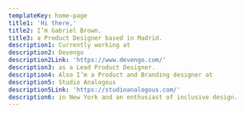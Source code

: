 ```yaml
---
templateKey: home-page
title1: 'Hi there,'
title2: I’m Gabriel Brown.
title3: a Product Designer based in Madrid.
description1: Currently working at
description2: Devengo
description2Link: 'https://www.devengo.com/'
description3: as a Lead Product Designer.
description4: Also I’m a Product and Branding designer at
description5: Studio Analogous
description5Link: 'https://studioanalogous.com/'
description6: in New York and an enthusiast of inclusive design.
---
```


